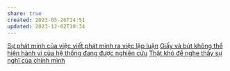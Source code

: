 ```yaml
---
share: true
created: 2023-05-26T14:51
updated: 2023-12-02T10:34
---
```


[Sự phát minh của việc viết phát minh ra việc lập luận](./S%E1%BB%B1%20ph%C3%A1t%20minh%20c%E1%BB%A7a%20vi%E1%BB%87c%20vi%E1%BA%BFt%20ph%C3%A1t%20minh%20ra%20vi%E1%BB%87c%20l%E1%BA%ADp%20lu%E1%BA%ADn.md) 
[Giấy và bút không thể hiện hành vi của hệ thống đang được nghiên cứu](./Gi%E1%BA%A5y%20v%C3%A0%20b%C3%BAt%20kh%C3%B4ng%20th%E1%BB%83%20hi%E1%BB%87n%20h%C3%A0nh%20vi%20c%E1%BB%A7a%20h%E1%BB%87%20th%E1%BB%91ng%20%C4%91ang%20%C4%91%C6%B0%E1%BB%A3c%20nghi%C3%AAn%20c%E1%BB%A9u.md)
[Thật khó để nghe thấy sự nghĩ của chính mình](../Th%E1%BA%ADt%20kh%C3%B3%20%C4%91%E1%BB%83%20nghe%20th%E1%BA%A5y%20s%E1%BB%B1%20ngh%C4%A9%20c%E1%BB%A7a%20ch%C3%ADnh%20m%C3%ACnh.md)
